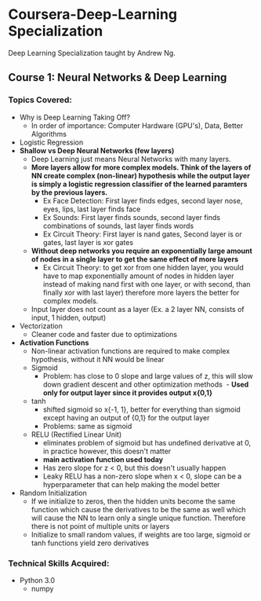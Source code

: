 # Coursera-Deep-Learning Specialization
Deep Learning Specialization taught by Andrew Ng.
## Course 1: Neural Networks & Deep Learning
### Topics Covered:
- Why is Deep Learning Taking Off?
	- In order of importance: Computer Hardware (GPU's), Data, Better Algorithms
- Logistic Regression
- **Shallow vs Deep Neural Networks (few layers)**
 	- Deep Learning just means Neural Networks with many layers.
    - **More layers allow for more complex models. Think of the layers of NN create complex (non-linear) hypothesis while the output layer is simply a logistic regression classifier of the learned paramters by the previous layers.**
    	- Ex Face Detection: First layer finds edges, second layer nose, eyes, lips, last layer finds face
        - Ex Sounds: First layer finds sounds, second layer finds combinations of sounds, last layer finds words
        - Ex Circuit Theory: First layer is nand gates, Second layer is or gates, last layer is xor gates
    - **Without deep networks you require an exponentially large amount of nodes in a single layer to get the same effect of more layers**
       - Ex Circuit Theory: to get xor from one hidden layer, you would have to map exponentially amount of nodes in hidden layer instead of making nand first with one layer, or with second, than finally xor with last layer) therefore more layers the better for complex models.
 	- Input layer does not count as a layer (Ex. a 2 layer NN, consists of input, 1 hidden, output)
- Vectorization
 	- Cleaner code and faster due to optimizations
- **Activation Functions**
	- Non-linear activation functions are required to make complex hypothesis, without it NN would be linear
 	- Sigmoid
  		- Problem: has close to 0 slope and large values of z, this will slow down gradient descent and other optimization methods
 		 - **Used only for output layer since it provides output x{0,1}**
 	- tanh
  		- shifted sigmoid so x{-1, 1}, better for everything than sigmoid except having an output of {0,1} for the output layer
  		- Problems: same as sigmoid
 	- RELU (Rectified Linear Unit)
  		- eliminates problem of sigmoid but has undefined derivative at 0, in practice however, this doesn't matter
  		- **main activation function used today**
        - Has zero slope for z < 0, but this doesn't usually happen
        - Leaky RELU has a non-zero slope when x < 0, slope can be a hyperparameter that can help making the model better
 - Random Initialization
  	- If we initialize to zeros, then the hidden units become the same function which cause the derivatives to be the same as well which will cause the NN to learn only a single unique function. Therefore there is not point of multiple units or layers
    - Initialize to small random values, if weights are too large, sigmoid or tanh functions yield zero derivatives

### Technical Skills Acquired:
- Python 3.0
  - numpy
